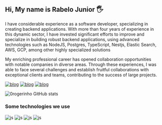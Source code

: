 ## Hi, My name is Rabelo Junior 🖐️
I have considerable experience as a software developer, specializing in creating backend applications. With more than four years of experience in this dynamic sector, I have invested significant efforts to improve and specialize in building robust backend applications, using advanced technologies such as NodeJS, Postgres, TypeScript, Nestjs, Elastic Search, AWS, GCP, among other highly specialized solutions

My enriching professional career has opened collaboration opportunities with notable companies in diverse areas. Through these experiences, I was able to face several challenges and establish fruitful collaborations with exceptional clients and teams, contributing to the success of large projects.

[![blog](https://img.shields.io/badge/Instagram-E4405F?style=for-the-badge&logo=instagram&logoColor=white)](https://www.instagram.com/rabelo.junior105/)
[![blog](https://img.shields.io/badge/LinkedIn-0077B5?style=for-the-badge&logo=linkedin&logoColor=white)](https://www.linkedin.com/in/junior-rabelo-04b744185/)
[![blog](https://img.shields.io/badge/Twitch-9146FF?style=for-the-badge&logo=twitch&logoColor=white)](https://www.twitch.tv/rabelo_fpss)

![0rogerinho GitHub stats](https://github-readme-stats.vercel.app/api?username=RabeloJunior105&show_icons=true&theme=nightowl&title_color=#FFFF&text_color=6FFFA9&icon_color=FFFF17)

### Some technologies we use

  <div style='display:inline_block'>
  <img align='center' alt='js'  src='https://img.shields.io/badge/TypeScript-007ACC?style=for-the-badge&logo=typescript&logoColor=white'>
  <img align='center' alt='js'  src='https://img.shields.io/badge/Node.js-43853D?style=for-the-badge&logo=node.js&logoColor=white'>
  <img align='center' alt='js'  src='https://img.shields.io/badge/Node.js-43853D?style=for-the-badge&logo=nestjs&logoColor=white'>
  <img align='center' alt='js'  src='https://img.shields.io/badge/MongoDB-4EA94B?style=for-the-badge&logo=mongodb&logoColor=white'>
